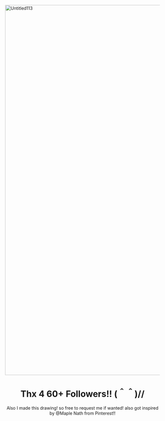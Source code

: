   <p>
  <a href="https://ibb.co/whjKG7jC">
    <img src="https://i.ibb.co/whjKG7jC/Untitled113.png" alt="Untitled113" width="1200">
  </a>
</p>
<h1 align ="center">Thx 4 60+ Followers!! (＾＾)// 
</h1>

<p align="center"> Also I made this drawing! so free to request me if wanted! also got inspired by @Maple Nath from Pinterest!! 
